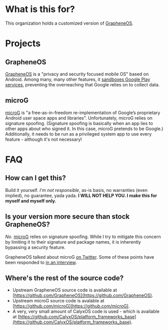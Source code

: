 # What is this for?
This organization holds a customized version of [GrapheneOS](https://grapheneos.org).

# Projects
## GrapheneOS
[GrapheneOS](https://grapheneos.org) is a "privacy and security focused mobile OS" based on Android. Among many, many other features, it [sandboxes Google Play services](https://grapheneos.org/usage#sandboxed-google-play), preventing the overreaching that Google relies on to collect data.

## microG
[microG](https://microg.org) is "a free-as-in-freedom re-implementation of Google’s proprietary Android user space apps and libraries". Unfortunately, microG relies on signature spoofing. (Signature spoofing is basically when an app lies to other apps about who signed it. In this case, microG pretends to be Google.) Additionally, it needs to be run as a privileged system app to use every feature - although it's not necessary!

# FAQ
## How can I get this?
Build it yourself. *I'm not responsible*, as-is basis, no warranties (even implied), no guarantee, yada yada. **I WILL NOT HELP YOU. I make this for myself and myself only.**

## Is your version more secure than stock GrapheneOS?
*No.* [microG](https://microg.org) relies on signature spoofing. While I try to mitigate this concern by limiting it to their signature and package names, it is inherently bypassing a security feature.

GrapheneOS talked about microG [on Twitter](https://twitter.com/GrapheneOS/status/1437380576055541761). Some of these points have been responded to [in an interview](https://youtube.com/watch?v=8sfnzd_mTOQ).

## Where's the rest of the source code?
* Upstream GrapheneOS source code is available at [https://github.com/GrapheneOS](https://github.com/GrapheneOS).
* Upstream microG source code is avalable at [https://github.com/microG](https://github.com/microG).
* A very, very small amount of CalyxOS code is used - which is available at [https://github.com/CalyxOS/platform_frameworks_base](https://github.com/CalyxOS/platform_frameworks_base).
